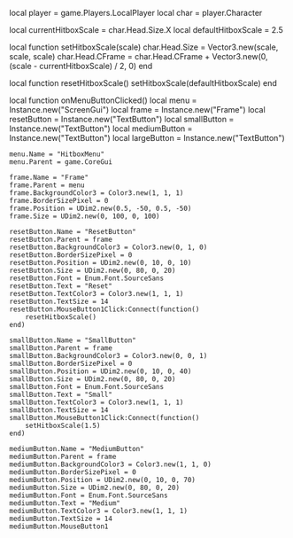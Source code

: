 local player = game.Players.LocalPlayer
local char = player.Character

local currentHitboxScale = char.Head.Size.X
local defaultHitboxScale = 2.5

local function setHitboxScale(scale)
    char.Head.Size = Vector3.new(scale, scale, scale)
    char.Head.CFrame = char.Head.CFrame + Vector3.new(0, (scale - currentHitboxScale) / 2, 0)
end

local function resetHitboxScale()
    setHitboxScale(defaultHitboxScale)
end

local function onMenuButtonClicked()
    local menu = Instance.new("ScreenGui")
    local frame = Instance.new("Frame")
    local resetButton = Instance.new("TextButton")
    local smallButton = Instance.new("TextButton")
    local mediumButton = Instance.new("TextButton")
    local largeButton = Instance.new("TextButton")
    
    menu.Name = "HitboxMenu"
    menu.Parent = game.CoreGui
    
    frame.Name = "Frame"
    frame.Parent = menu
    frame.BackgroundColor3 = Color3.new(1, 1, 1)
    frame.BorderSizePixel = 0
    frame.Position = UDim2.new(0.5, -50, 0.5, -50)
    frame.Size = UDim2.new(0, 100, 0, 100)
    
    resetButton.Name = "ResetButton"
    resetButton.Parent = frame
    resetButton.BackgroundColor3 = Color3.new(0, 1, 0)
    resetButton.BorderSizePixel = 0
    resetButton.Position = UDim2.new(0, 10, 0, 10)
    resetButton.Size = UDim2.new(0, 80, 0, 20)
    resetButton.Font = Enum.Font.SourceSans
    resetButton.Text = "Reset"
    resetButton.TextColor3 = Color3.new(1, 1, 1)
    resetButton.TextSize = 14
    resetButton.MouseButton1Click:Connect(function()
        resetHitboxScale()
    end)
    
    smallButton.Name = "SmallButton"
    smallButton.Parent = frame
    smallButton.BackgroundColor3 = Color3.new(0, 0, 1)
    smallButton.BorderSizePixel = 0
    smallButton.Position = UDim2.new(0, 10, 0, 40)
    smallButton.Size = UDim2.new(0, 80, 0, 20)
    smallButton.Font = Enum.Font.SourceSans
    smallButton.Text = "Small"
    smallButton.TextColor3 = Color3.new(1, 1, 1)
    smallButton.TextSize = 14
    smallButton.MouseButton1Click:Connect(function()
        setHitboxScale(1.5)
    end)
    
    mediumButton.Name = "MediumButton"
    mediumButton.Parent = frame
    mediumButton.BackgroundColor3 = Color3.new(1, 1, 0)
    mediumButton.BorderSizePixel = 0
    mediumButton.Position = UDim2.new(0, 10, 0, 70)
    mediumButton.Size = UDim2.new(0, 80, 0, 20)
    mediumButton.Font = Enum.Font.SourceSans
    mediumButton.Text = "Medium"
    mediumButton.TextColor3 = Color3.new(1, 1, 1)
    mediumButton.TextSize = 14
    mediumButton.MouseButton1
